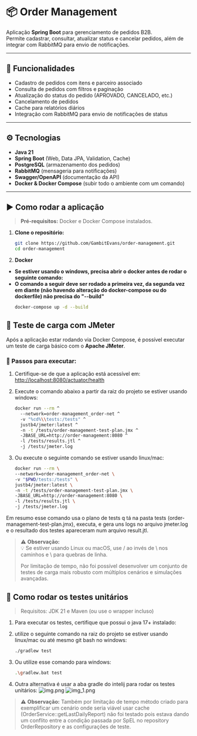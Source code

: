 # 📦 Order Management

Aplicação **Spring Boot** para gerenciamento de pedidos B2B.  
Permite cadastrar, consultar, atualizar status e cancelar pedidos, além de integrar com RabbitMQ para envio de notificações.

---

## 🚀 Funcionalidades

- Cadastro de pedidos com itens e parceiro associado
- Consulta de pedidos com filtros e paginação
- Atualização do status do pedido (APROVADO, CANCELADO, etc.)
- Cancelamento de pedidos
- Cache para relatórios diários
- Integração com RabbitMQ para envio de notificações de status

---

## ⚙️ Tecnologias

- **Java 21**
- **Spring Boot** (Web, Data JPA, Validation, Cache)
- **PostgreSQL** (armazenamento dos pedidos)
- **RabbitMQ** (mensageria para notificações)
- **Swagger/OpenAPI** (documentação da API)
- **Docker & Docker Compose** (subir todo o ambiente com um comando)

---

## ▶️ Como rodar a aplicação

> **Pré-requisitos:** Docker e Docker Compose instalados.

1. **Clone o repositório:**
   ```bash
   git clone https://github.com/GambitEvans/order-management.git
   cd order-management
   
2. **Docker**
- **Se estiver usando o windows, precisa abrir o docker antes de rodar o seguinte comando:**
- **O comando a seguir deve ser rodado a primeira vez, da segunda vez em diante (não havendo alteração do docker-compose ou do dockerfile) não precisa do "--build"**
    ```bash
   docker-compose up -d --build

## 🧰 Teste de carga com JMeter

Após a aplicação estar rodando via Docker Compose, é possível executar um teste de carga básico com o **Apache JMeter**.

### 📌 Passos para executar:

1. Certifique-se de que a aplicação está acessível em:  
   [http://localhost:8080/actuator/health](http://localhost:8080/actuator/health)

2. Execute o comando abaixo a partir da raiz do projeto se estiver usando windows:
    ```bash
    docker run --rm ^
      --network=order-management_order-net ^
      -v "%cd%\\tests:/tests" ^
      justb4/jmeter:latest ^
      -n -t /tests/order-management-test-plan.jmx ^
      -JBASE_URL=http://order-management:8080 ^
      -l /tests/results.jtl ^
      -j /tests/jmeter.log
   
3. Ou execute o seguinte comando se estiver usando linux/mac:
    ```bash
    docker run --rm \
    --network=order-management_order-net \
    -v "$PWD/tests:/tests" \
    justb4/jmeter:latest \
    -n -t /tests/order-management-test-plan.jmx \
    -JBASE_URL=http://order-management:8080 \
    -l /tests/results.jtl \
    -j /tests/jmeter.log

   
Em resumo esse comando usa o plano de tests q tá na pasta tests (order-management-test-plan.jmx), executa, e gera uns logs no arquivo jmeter.log e o resultado dos testes apareceram num arquivo result.jtl.

> ⚠️ **Observação:**  
> 💡 Se estiver usando Linux ou macOS, use / ao invés de \ nos caminhos e \ para quebras de linha.
> 
> Por limitação de tempo, não foi possível desenvolver um conjunto de testes de carga mais robusto com múltiplos cenários e simulações avançadas.

## 🧪 Como rodar os testes unitários

> Requisitos: JDK 21 e Maven (ou use o wrapper incluso)

1. Para executar os testes, certifique que possui o java 17+ instalado:
2. utilize o seguinte comando na raiz do projeto se estiver usando linux/mac ou até mesmo git bash no windows:

    ```bash
    ./gradlew test
   
3. Ou utilize esse comando para windows:
   ```bash
   .\gradlew.bat test
4. Outra alternativa é usar a aba gradle do intelij para rodar os testes unitários:
![img.png](img.png)
![img_1.png](img_1.png)
> ⚠️ **Observação:**
> Também por limitação de tempo método criado para exemplificar um cenário onde seria viável usar cache (OrderService::getLastDailyReport) não foi 
> testado pois estava dando um conflito entre a condição passada por SpEL no repository OrderRepository e as configurações de teste.